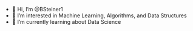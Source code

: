 - 👋 Hi, I’m @BSteiner1
- 👀 I’m interested in Machine Learning, Algorithms, and Data Structures
- 🌱 I’m currently learning about Data Science

<!---
BSteiner1/BSteiner1 is a ✨ special ✨ repository because its `README.md` (this file) appears on your GitHub profile.
You can click the Preview link to take a look at your changes.
--->
